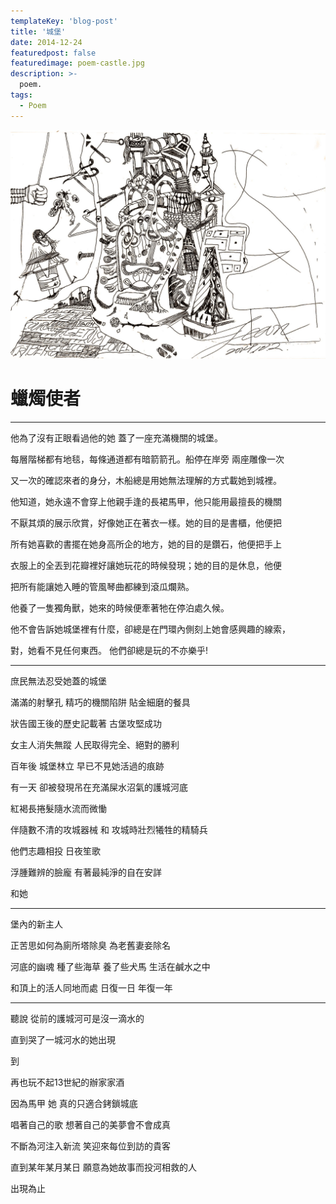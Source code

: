 ```yaml
---
templateKey: 'blog-post'
title: '城堡'
date: 2014-12-24
featuredpost: false
featuredimage: poem-castle.jpg
description: >-
  poem.
tags:
  - Poem
---
```

![castle](poem-castle.jpg)


# 蠟燭使者
  
___
  
他為了沒有正眼看過他的她 蓋了一座充滿機關的城堡。

每層階梯都有地毯，每條通道都有暗箭箭孔。船停在岸旁 兩座雕像一次

又一次的確認來者的身分，木船總是用她無法理解的方式載她到城裡。

他知道，她永遠不會穿上他親手逢的長裙馬甲，他只能用最擅長的機關

不厭其煩的展示欣賞，好像她正在著衣一樣。她的目的是書櫃，他便把

所有她喜歡的書擺在她身高所企的地方，她的目的是鑽石，他便把手上

衣服上的全丟到花瓣裡好讓她玩花的時候發現；她的目的是休息，他便

把所有能讓她入睡的管風琴曲都練到滾瓜爛熟。

他養了一隻獨角獸，她來的時候便牽著牠在停泊處久候。

他不會告訴她城堡裡有什麼，卻總是在門環內側刻上她會感興趣的線索，

對，她看不見任何東西。 他們卻總是玩的不亦樂乎!

--------------------

庶民無法忍受她蓋的城堡

滿滿的射擊孔 精巧的機關陷阱 貼金細磨的餐具

狀告國王後的歷史記載著 古堡攻堅成功

女主人消失無蹤 人民取得完全、絕對的勝利

百年後 城堡林立 早已不見她活過的痕跡

有一天 卻被發現吊在充滿屎水沼氣的護城河底

紅褐長捲髮隨水流而微慟

伴隨數不清的攻城器械 和 攻城時壯烈犧牲的精騎兵

他們志趣相投 日夜笙歌

浮腫難辨的臉龐 有著最純淨的自在安詳

和她

--------------------------------------------------------------

堡內的新主人

正苦思如何為廁所塔除臭 為老舊妻妾除名

河底的幽魂 種了些海草 養了些犬馬 生活在鹹水之中

和頂上的活人同地而處 日復一日 年復一年

----------------------------------------------------------------------

聽說 從前的護城河可是沒一滴水的

直到哭了一城河水的她出現

到

再也玩不起13世紀的辦家家酒

因為馬甲 她 真的只適合銬鎖城底

唱著自己的歌 想著自己的美夢會不會成真

不斷為河注入新流 笑迎來每位到訪的貴客

直到某年某月某日 願意為她故事而投河相救的人

出現為止
